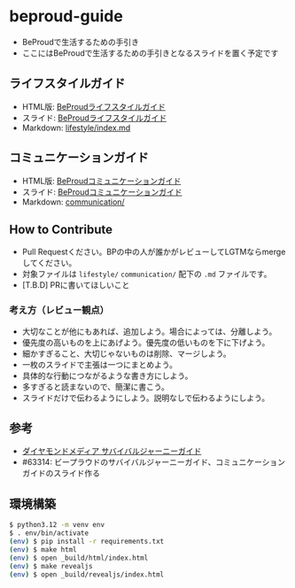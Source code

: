 # beproud-guide

* BeProudで生活するための手引き
* ここにはBeProudで生活するための手引きとなるスライドを置く予定です

## ライフスタイルガイド

* HTML版: [BeProudライフスタイルガイド](https://beproud-guide.pages.dev/lifestyle/)
* スライド: [BeProudライフスタイルガイド](https://beproud-guide.pages.dev/slides/lifestyle/)
* Markdown: [lifestyle/index.md](lifestyle/index.md)

## コミュニケーションガイド

* HTML版: [BeProudコミュニケーションガイド](https://beproud-guide.pages.dev/communication/)
* スライド: [BeProudコミュニケーションガイド](https://beproud-guide.pages.dev/slides/communication/)
* Markdown: [communication/](communication/)

## How to Contribute

* Pull Requestください。BPの中の人が誰かがレビューしてLGTMならmergeしてください。
* 対象ファイルは `lifestyle/` `communication/` 配下の `.md` ファイルです。
* [T.B.D] PRに書いてほしいこと

### 考え方（レビュー観点）

* 大切なことが他にもあれば、追加しよう。場合によっては、分離しよう。
* 優先度の高いものを上にあげよう。優先度の低いものを下に下げよう。
* 細かすぎること、大切じゃないものは削除、マージしよう。
* 一枚のスライドで主張は一つにまとめよう。
* 具体的な行動につながるような書き方にしよう。
* 多すぎると読まないので、簡潔に書こう。
* スライドだけで伝わるようにしよう。説明なしで伝わるようにしよう。

## 参考

* [ダイヤモンドメディア サバイバルジャーニーガイド](https://www.slideshare.net/kozotakei/ss-81102661)
* #63314: ビープラウドのサバイバルジャーニーガイド、コミュニケーションガイドのスライド作る

## 環境構築

```bash
$ python3.12 -m venv env
$ . env/bin/activate
(env) $ pip install -r requirements.txt
(env) $ make html
(env) $ open _build/html/index.html
(env) $ make revealjs
(env) $ open _build/revealjs/index.html
```
